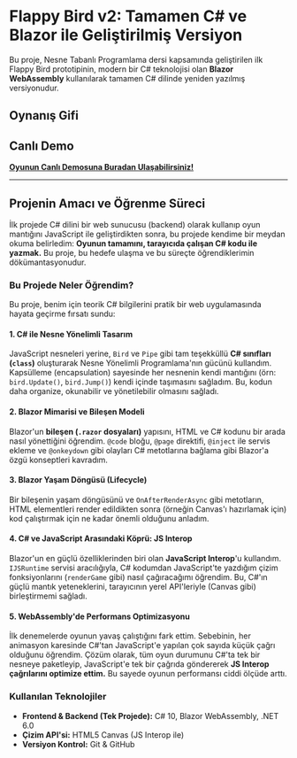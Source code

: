 # Flappy Bird v2: Tamamen C# ve Blazor ile Geliştirilmiş Versiyon

Bu proje, Nesne Tabanlı Programlama dersi kapsamında geliştirilen ilk Flappy Bird prototipinin, modern bir C# teknolojisi olan **Blazor WebAssembly** kullanılarak tamamen C# dilinde yeniden yazılmış versiyonudur.

## Oynanış Gifi

## Canlı Demo

**[Oyunun Canlı Demosuna Buradan Ulaşabilirsiniz!](YAKINDA-EKLENECEK)**

---

## Projenin Amacı ve Öğrenme Süreci

İlk projede C# dilini bir web sunucusu (backend) olarak kullanıp oyun mantığını JavaScript ile geliştirdikten sonra, bu projede kendime bir meydan okuma belirledim: **Oyunun tamamını, tarayıcıda çalışan C# kodu ile yazmak.** Bu proje, bu hedefe ulaşma ve bu süreçte öğrendiklerimin dökümantasyonudur.

### Bu Projede Neler Öğrendim?

Bu proje, benim için teorik C# bilgilerini pratik bir web uygulamasında hayata geçirme fırsatı sundu:

#### 1. C# ile Nesne Yönelimli Tasarım
JavaScript nesneleri yerine, `Bird` ve `Pipe` gibi tam teşekküllü **C# sınıfları (`class`)** oluşturarak Nesne Yönelimli Programlama'nın gücünü kullandım. Kapsülleme (encapsulation) sayesinde her nesnenin kendi mantığını (örn: `bird.Update()`, `bird.Jump()`) kendi içinde taşımasını sağladım. Bu, kodun daha organize, okunabilir ve yönetilebilir olmasını sağladı.

#### 2. Blazor Mimarisi ve Bileşen Modeli
Blazor'un **bileşen (`.razor` dosyaları)** yapısını, HTML ve C# kodunu bir arada nasıl yönettiğini öğrendim. `@code` bloğu, `@page` direktifi, `@inject` ile servis ekleme ve `@onkeydown` gibi olayları C# metotlarına bağlama gibi Blazor'a özgü konseptleri kavradım.

#### 3. Blazor Yaşam Döngüsü (Lifecycle)
Bir bileşenin yaşam döngüsünü ve `OnAfterRenderAsync` gibi metotların, HTML elementleri render edildikten sonra (örneğin Canvas'ı hazırlamak için) kod çalıştırmak için ne kadar önemli olduğunu anladım.

#### 4. C# ve JavaScript Arasındaki Köprü: JS Interop
Blazor'un en güçlü özelliklerinden biri olan **JavaScript Interop**'u kullandım. `IJSRuntime` servisi aracılığıyla, C# kodumdan JavaScript'te yazdığım çizim fonksiyonlarını (`renderGame` gibi) nasıl çağıracağımı öğrendim. Bu, C#'ın güçlü mantık yeteneklerini, tarayıcının yerel API'leriyle (Canvas gibi) birleştirmemi sağladı.

#### 5. WebAssembly'de Performans Optimizasyonu
İlk denemelerde oyunun yavaş çalıştığını fark ettim. Sebebinin, her animasyon karesinde C#'tan JavaScript'e yapılan çok sayıda küçük çağrı olduğunu öğrendim. Çözüm olarak, tüm oyun durumunu C#'ta tek bir nesneye paketleyip, JavaScript'e tek bir çağrıda göndererek **JS Interop çağrılarını optimize ettim.** Bu sayede oyunun performansı ciddi ölçüde arttı.

### Kullanılan Teknolojiler
* **Frontend & Backend (Tek Projede):** C# 10, Blazor WebAssembly, .NET 6.0 
* **Çizim API'si:** HTML5 Canvas (JS Interop ile)
* **Versiyon Kontrol:** Git & GitHub
